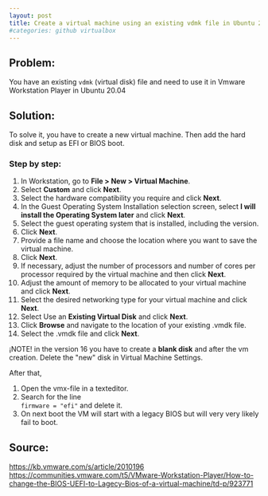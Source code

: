 ```yaml
---
layout: post
title: Create a virtual machine using an existing vdmk file in Ubuntu 20.04
#categories: github virtualbox
---
```


## Problem: 

You have an existing `vdmk` (virtual disk) file and need to use it in Vmware Workstation Player in Ubuntu 20.04

## Solution:
To solve it, you have to create a new virtual machine. Then add the hard disk and setup as EFI or BIOS boot.

### Step by step:

1. In Workstation, go to **File > New > Virtual Machine**.
2. Select **Custom** and click **Next**.
3. Select the hardware compatibility you require and click **Next**.
4. In the Guest Operating System Installation selection screen, select **I will install the Operating System later** and click **Next**.
5. Select the guest operating system that is installed, including the version.
6. Click **Next**.
7. Provide a file name and choose the location where you want to save the virtual machine.
8. Click **Next**.
9. If necessary, adjust the number of processors and number of cores per processor required by the virtual machine and then click **Next**.
10. Adjust the amount of memory to be allocated to your virtual machine and click **Next**.
11. Select the desired networking type for your virtual machine and click **Next**.
12. Select Use an **Existing Virtual Disk** and click **Next**.
13. Click **Browse** and navigate to the location of your existing .vmdk file.
14. Select the .vmdk file and click **Next**.

¡NOTE! in the version 16 you have to create a **blank disk** and after the vm creation. Delete the "new" disk in Virtual Machine Settings.


After that, 
1. Open the vmx-file in a texteditor.
2. Search for the line\
`firmware = "efi"`
and delete it.
3. On next boot the VM will start with a legacy BIOS but will very very likely fail to boot.



## Source:

 <https://kb.vmware.com/s/article/2010196>
<https://communities.vmware.com/t5/VMware-Workstation-Player/How-to-change-the-BIOS-UEFI-to-Lagecy-Bios-of-a-virtual-machine/td-p/923771>

